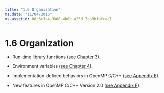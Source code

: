 ```yaml
---
title: "1.6 Organization"
ms.date: "11/04/2016"
ms.assetid: 80c6c3a4-3b08-4b0b-a25d-7ca9b1afcaa7
---
```

# 1.6 Organization

- Run-time library functions ([see Chapter 3](../../parallel/openmp/3-run-time-library-functions.md)).

- Environment variables ([see Chapter 4](../../parallel/openmp/4-environment-variables.md)).

- Implementation-defined behaviors in OpenMP C/C++ ([see Appendix E](../../parallel/openmp/e-implementation-defined-behaviors-in-openmp-c-cpp.md)).

- New features in OpenMP C/C++ Version 2.0 ([see Appendix F](../../parallel/openmp/f-new-features-and-clarifications-in-version-2-0.md)).